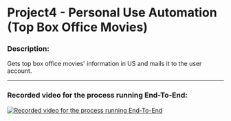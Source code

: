 # Project4 - Personal Use Automation (Top Box Office Movies)


### Description:

Gets top box office movies' information in US and mails it to the user account.


___________________________________________________________________________________________


### Recorded video for the process running End-To-End:

[![Recorded video for the process running End-To-End](https://img.youtube.com/vi/DCeDaO9o9LI/0.jpg)](https://www.youtube.com/watch?v=DCeDaO9o9LI)
